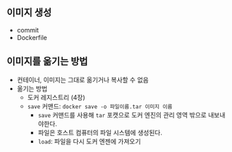 ## 이미지 생성
- commit
- Dockerfile

## 이미지를 옮기는 방법
- 컨테이너, 이미지는 그대로 옮기거나 복사할 수 없음
- 옮기는 방법
    - 도커 레지스트리 (4장)
    - `save` 커맨드: `docker save -o 파일이름.tar 이미지 이름`
        - `save` 커맨드를 사용해 `tar` 포캣으로 도커 엔진의 관리 영역 밖으로 내보내야한다.
        - 파일은 호스트 컴퓨터의 파일 시스템에 생성된다.
        - `load`: 파일을 다시 도커 엔젠에 가져오기